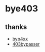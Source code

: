 # bye403


## thanks
* [byp4xx](https://github.com/lobuhi/byp4xx)
* [403bypasser](https://github.com/yunemse48/403bypasser)